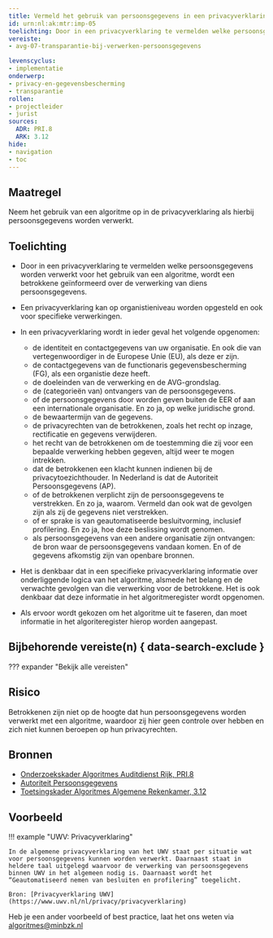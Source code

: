 ```yaml
---
title: Vermeld het gebruik van persoonsgegevens in een privacyverklaring
id: urn:nl:ak:mtr:imp-05
toelichting: Door in een privacyverklaring te vermelden welke persoonsgegevens worden verwerkt voor het gebruik van een algoritme, wordt een betrokkene geïnformeerd over de verwerking van diens persoonsgegevens.
vereiste:
- avg-07-transparantie-bij-verwerken-persoonsgegevens

levenscyclus:
- implementatie
onderwerp:
- privacy-en-gegevensbescherming
- transparantie
rollen:
- projectleider
- jurist
sources:
  ADR: PRI.8
  ARK: 3.12
hide:
- navigation
- toc
---
```


<!-- tags -->

## Maatregel

 Neem het gebruik van een algoritme op in de privacyverklaring als hierbij persoonsgegevens worden verwerkt.  

## Toelichting

- Door in een privacyverklaring te vermelden welke persoonsgegevens worden verwerkt voor het gebruik van een algoritme, wordt een betrokkene geïnformeerd over de verwerking van diens persoonsgegevens.
- Een privacyverklaring kan op organistieniveau worden opgesteld en ook voor specifieke verwerkingen.
- In een privacyverklaring wordt in ieder geval het volgende opgenomen:
  
  -  de identiteit en contactgegevens van uw organisatie. En ook die van vertegenwoordiger in de Europese Unie (EU), als deze er zijn.
  -  de contactgegevens van de functionaris gegevensbescherming (FG), als een organistie deze heeft.
  -  de doeleinden van de verwerking en de AVG-grondslag. 
  -  de (categorieën van) ontvangers van de persoonsgegevens.
  -  of de persoonsgegevens door worden geven buiten de EER of aan een internationale organisatie. En zo ja, op welke juridische grond.
  -  de bewaartermijn van de gegevens.
  -  de privacyrechten van de betrokkenen, zoals het recht op inzage, rectificatie en gegevens verwijderen.
  -  het recht van de betrokkenen om de toestemming die zij voor een bepaalde verwerking hebben gegeven, altijd weer te mogen intrekken.
  -  dat de betrokkenen een klacht kunnen indienen bij de privacytoezichthouder. In Nederland is dat de Autoriteit Persoonsgegevens (AP).
  -  of de betrokkenen verplicht zijn de persoonsgegevens te verstrekken. En zo ja, waarom. Vermeld dan ook wat de gevolgen zijn als zij de gegevens niet verstrekken.
  -  of er sprake is van geautomatiseerde besluitvorming, inclusief profilering. En zo ja, hoe deze beslissing wordt genomen.
  -  als persoonsgegevens van een andere organisatie zijn ontvangen: de bron waar de persoonsgegevens vandaan komen. En of de gegevens afkomstig zijn van openbare bronnen.

- Het is denkbaar dat in een specifieke privacyverklaring informatie over onderliggende logica van het algoritme, alsmede het belang en de verwachte gevolgen van die verwerking voor de betrokkene. Het is ook denkbaar dat deze informatie in het algoritmeregister wordt opgenomen.
- Als ervoor wordt gekozen om het algoritme uit te faseren, dan moet informatie in het algoriteregister hierop worden aangepast. 
  
## Bijbehorende vereiste(n) { data-search-exclude }
??? expander "Bekijk alle vereisten"
    <!-- list_vereisten_on_maatregelen_page -->


## Risico
Betrokkenen zijn niet op de hoogte dat hun persoonsgegevens worden verwerkt met een algoritme, waardoor zij hier geen controle over hebben en zich niet kunnen beroepen op hun privacyrechten.

## Bronnen
- [Onderzoekskader Algoritmes Auditdienst Rijk, PRI.8](https://www.rijksoverheid.nl/documenten/rapporten/2023/07/11/onderzoekskader-algoritmes-adr-2023)
- [Autoriteit Persoonsgegevens](https://www.autoriteitpersoonsgegevens.nl/themas/basis-avg/privacyrechten-avg/recht-op-informatie) 
- [Toetsingskader Algoritmes Algemene Rekenkamer, 3.12](https://www.rekenkamer.nl/onderwerpen/algoritmes/documenten/publicaties/2024/05/15/het-toetsingskader-aan-de-slag)

## Voorbeeld

!!! example "UWV: Privacyverklaring"
	
	In de algemene privacyverklaring van het UWV staat per situatie wat voor persoonsgegevens kunnen worden verwerkt. Daarnaast staat in heldere taal uitgelegd waarvoor de verwerking van persoonsgegevens binnen UWV in het algemeen nodig is. Daarnaast wordt het “Geautomatiseerd nemen van besluiten en profilering” toegelicht.
	
	Bron: [Privacyverklaring UWV](https://www.uwv.nl/nl/privacy/privacyverklaring)

Heb je een ander voorbeeld of best practice, laat het ons weten via [algoritmes@minbzk.nl](mailto:algoritmes@minbzk.nl)
